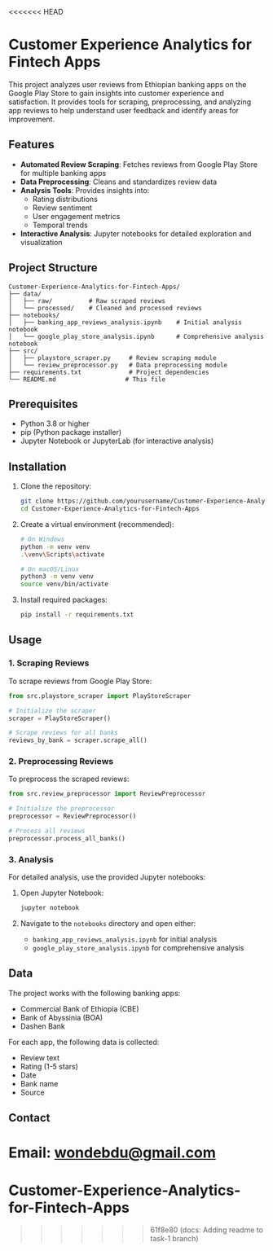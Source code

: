 <<<<<<< HEAD
# Customer Experience Analytics for Fintech Apps

This project analyzes user reviews from Ethiopian banking apps on the Google Play Store to gain insights into customer experience and satisfaction. It provides tools for scraping, preprocessing, and analyzing app reviews to help understand user feedback and identify areas for improvement.

## Features

- **Automated Review Scraping**: Fetches reviews from Google Play Store for multiple banking apps
- **Data Preprocessing**: Cleans and standardizes review data
- **Analysis Tools**: Provides insights into:
  - Rating distributions
  - Review sentiment
  - User engagement metrics
  - Temporal trends
- **Interactive Analysis**: Jupyter notebooks for detailed exploration and visualization

## Project Structure

```
Customer-Experience-Analytics-for-Fintech-Apps/
├── data/
│   ├── raw/          # Raw scraped reviews
│   └── processed/    # Cleaned and processed reviews
├── notebooks/
│   ├── banking_app_reviews_analysis.ipynb    # Initial analysis notebook
│   └── google_play_store_analysis.ipynb      # Comprehensive analysis notebook
├── src/
│   ├── playstore_scraper.py     # Review scraping module
│   └── review_preprocessor.py   # Data preprocessing module
├── requirements.txt             # Project dependencies
└── README.md                   # This file
```

## Prerequisites

- Python 3.8 or higher
- pip (Python package installer)
- Jupyter Notebook or JupyterLab (for interactive analysis)

## Installation

1. Clone the repository:
   ```bash
   git clone https://github.com/yourusername/Customer-Experience-Analytics-for-Fintech-Apps.git
   cd Customer-Experience-Analytics-for-Fintech-Apps
   ```

2. Create a virtual environment (recommended):
   ```bash
   # On Windows
   python -m venv venv
   .\venv\Scripts\activate

   # On macOS/Linux
   python3 -m venv venv
   source venv/bin/activate
   ```

3. Install required packages:
   ```bash
   pip install -r requirements.txt
   ```

## Usage

### 1. Scraping Reviews

To scrape reviews from Google Play Store:

```python
from src.playstore_scraper import PlayStoreScraper

# Initialize the scraper
scraper = PlayStoreScraper()

# Scrape reviews for all banks
reviews_by_bank = scraper.scrape_all()
```

### 2. Preprocessing Reviews

To preprocess the scraped reviews:

```python
from src.review_preprocessor import ReviewPreprocessor

# Initialize the preprocessor
preprocessor = ReviewPreprocessor()

# Process all reviews
preprocessor.process_all_banks()
```

### 3. Analysis

For detailed analysis, use the provided Jupyter notebooks:

1. Open Jupyter Notebook:
   ```bash
   jupyter notebook
   ```

2. Navigate to the `notebooks` directory and open either:
   - `banking_app_reviews_analysis.ipynb` for initial analysis
   - `google_play_store_analysis.ipynb` for comprehensive analysis

## Data

The project works with the following banking apps:
- Commercial Bank of Ethiopia (CBE)
- Bank of Abyssinia (BOA)
- Dashen Bank

For each app, the following data is collected:
- Review text
- Rating (1-5 stars)
- Date
- Bank name
- Source


## Contact

Email: wondebdu@gmail.com
=======
# Customer-Experience-Analytics-for-Fintech-Apps  
>>>>>>> 61f8e80 (docs: Adding readme to task-1 branch)
